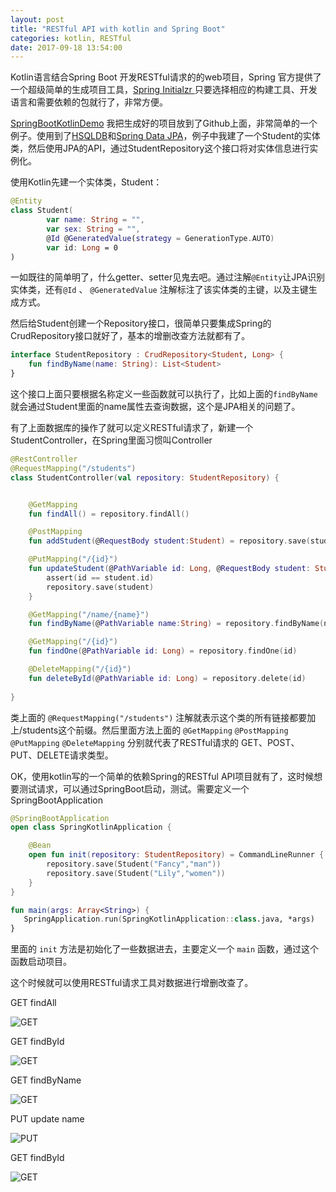 ```yaml
---
layout: post
title: "RESTful API with kotlin and Spring Boot"
categories: kotlin, RESTful
date: 2017-09-18 13:54:00
---
```




Kotlin语言结合Spring Boot 开发RESTful请求的的web项目，Spring 官方提供了一个超级简单的生成项目工具，[Spring Initialzr ](http://start.spring.io/)只要选择相应的构建工具、开发语言和需要依赖的包就行了，非常方便。

[SpringBootKotlinDemo](https://github.com/fancylou/SpringBootKotlinDemo) 我把生成好的项目放到了Github上面，非常简单的一个例子。使用到了[HSQLDB](http://hsqldb.org/)和[Spring Data JPA](http://projects.spring.io/spring-data-jpa/)，例子中我建了一个Student的实体类，然后使用JPA的API，通过StudentRepository这个接口将对实体信息进行实例化。

使用Kotlin先建一个实体类，Student：

```kotlin
@Entity
class Student(
        var name: String = "",
        var sex: String = "",
        @Id @GeneratedValue(strategy = GenerationType.AUTO)
        var id: Long = 0
)
```

一如既往的简单明了，什么getter、setter见鬼去吧。通过注解`@Entity`让JPA识别实体类，还有`@Id` 、 `@GeneratedValue` 注解标注了该实体类的主键，以及主键生成方式。

然后给Student创建一个Repository接口，很简单只要集成Spring的CrudRepository接口就好了，基本的增删改查方法就都有了。

```kotlin
interface StudentRepository : CrudRepository<Student, Long> {
    fun findByName(name: String): List<Student>
}
```

这个接口上面只要根据名称定义一些函数就可以执行了，比如上面的`findByName` 就会通过Student里面的name属性去查询数据，这个是JPA相关的问题了。

有了上面数据库的操作了就可以定义RESTful请求了，新建一个StudentController，在Spring里面习惯叫Controller

```kotlin
@RestController
@RequestMapping("/students")
class StudentController(val repository: StudentRepository) {


    @GetMapping
    fun findAll() = repository.findAll()

    @PostMapping
    fun addStudent(@RequestBody student:Student) = repository.save(student)

    @PutMapping("/{id}")
    fun updateStudent(@PathVariable id: Long, @RequestBody student: Student) {
        assert(id == student.id)
        repository.save(student)
    }

    @GetMapping("/name/{name}")
    fun findByName(@PathVariable name:String) = repository.findByName(name)

    @GetMapping("/{id}")
    fun findOne(@PathVariable id: Long) = repository.findOne(id)

    @DeleteMapping("/{id}")
    fun deleteById(@PathVariable id: Long) = repository.delete(id)
    
}
```

类上面的  `@RequestMapping("/students")` 注解就表示这个类的所有链接都要加上/students这个前缀。然后里面方法上面的 `@GetMapping`  `@PostMapping` `@PutMapping`  `@DeleteMapping`  分别就代表了RESTful请求的 GET、POST、PUT、DELETE请求类型。

OK，使用kotlin写的一个简单的依赖Spring的RESTful API项目就有了，这时候想要测试请求，可以通过SpringBoot启动，测试。需要定义一个SpringBootApplication

```kotlin
@SpringBootApplication
open class SpringKotlinApplication {

    @Bean
    open fun init(repository: StudentRepository) = CommandLineRunner {
        repository.save(Student("Fancy","man"))
        repository.save(Student("Lily","women"))
    }
}

fun main(args: Array<String>) {
   SpringApplication.run(SpringKotlinApplication::class.java, *args)
}
```

里面的 `init` 方法是初始化了一些数据进去，主要定义一个 `main` 函数，通过这个函数启动项目。

这个时候就可以使用RESTful请求工具对数据进行增删改查了。

GET findAll

![GET](http://muliba.u.qiniudn.com/blog/post/20170918/students-all.png)

GET findById

![GET](http://muliba.u.qiniudn.com/blog/post/20170918/students-one.png)

GET findByName

![GET](http://muliba.u.qiniudn.com/blog/post/20170918/students-name.png)

PUT update name

![PUT](http://muliba.u.qiniudn.com/blog/post/20170918/students-put-1.png)

GET findById

![GET](http://muliba.u.qiniudn.com/blog/post/20170918/students-put-2.png)

